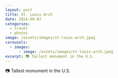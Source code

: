 ```yaml
---
layout: post
title: St. Louis Arch
date: 2024-09-07
categories:
  - travel
  - photos
image: /assets/images/st-louis-arch.jpeg
carousels:
  - images:
      - image: /assets/images/st-louis-arch.jpeg
excerpt: 📷 Tallest monument in the U.S.
---
```

📷 Tallest monument in the U.S. 